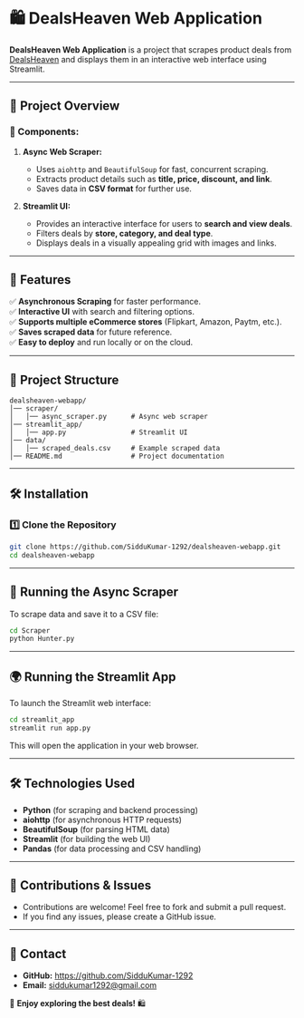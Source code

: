 # 🛍️ DealsHeaven Web Application

**DealsHeaven Web Application** is a project that scrapes product deals from [DealsHeaven](https://dealsheaven.in) and displays them in an interactive web interface using Streamlit.

---

## 📌 **Project Overview**

### **🔹 Components:**
1. **Async Web Scraper:**
   - Uses `aiohttp` and `BeautifulSoup` for fast, concurrent scraping.
   - Extracts product details such as **title, price, discount, and link**.
   - Saves data in **CSV format** for further use.

2. **Streamlit UI:**
   - Provides an interactive interface for users to **search and view deals**.
   - Filters deals by **store, category, and deal type**.
   - Displays deals in a visually appealing grid with images and links.

---

## 🚀 **Features**
✅ **Asynchronous Scraping** for faster performance.  
✅ **Interactive UI** with search and filtering options.  
✅ **Supports multiple eCommerce stores** (Flipkart, Amazon, Paytm, etc.).  
✅ **Saves scraped data** for future reference.  
✅ **Easy to deploy** and run locally or on the cloud.  

---

## 📂 **Project Structure**
```
dealsheaven-webapp/
│── scraper/
│   │── async_scraper.py      # Async web scraper
│── streamlit_app/
│   │── app.py                # Streamlit UI
│── data/
│   │── scraped_deals.csv     # Example scraped data
│── README.md                 # Project documentation
```

---

## 🛠 **Installation**

### **1️⃣ Clone the Repository**
```bash
git clone https://github.com/SidduKumar-1292/dealsheaven-webapp.git
cd dealsheaven-webapp
```

---

## 🔄 **Running the Async Scraper**
To scrape data and save it to a CSV file:
```bash
cd Scraper
python Hunter.py
```

---

## 🌍 **Running the Streamlit App**
To launch the Streamlit web interface:
```bash
cd streamlit_app
streamlit run app.py
```
This will open the application in your web browser.

---

## 🛠 **Technologies Used**
- **Python** (for scraping and backend processing)
- **aiohttp** (for asynchronous HTTP requests)
- **BeautifulSoup** (for parsing HTML data)
- **Streamlit** (for building the web UI)
- **Pandas** (for data processing and CSV handling)

---

## 🎉 **Contributions & Issues**
- Contributions are welcome! Feel free to fork and submit a pull request.
- If you find any issues, please create a GitHub issue.

---

## 📧 **Contact**
- **GitHub:** https://github.com/SidduKumar-1292
- **Email:** siddukumar1292@gmail.com

🚀 **Enjoy exploring the best deals!** 🛍️

